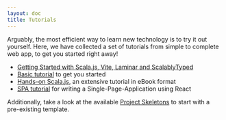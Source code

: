 ```yaml
---
layout: doc
title: Tutorials
---
```


Arguably, the most efficient way to learn new technology is to try it out yourself. Here, we have collected a set
of tutorials from simple to complete web app, to get you started right away!

* [Getting Started with Scala.js, Vite, Laminar and ScalablyTyped](./getting-started/)
* [Basic tutorial](./basic/) to get you started
* [Hands-on Scala.js](https://lihaoyi.github.io/hands-on-scala-js), an extensive tutorial in eBook format
* [SPA tutorial](https://github.com/ochrons/scalajs-spa-tutorial) for writing a
  Single-Page-Application using React

Additionally, take a look at the available [Project Skeletons](../../libraries/skeletons.html) to start with
a pre-existing template.
